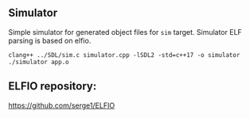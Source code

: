 ## Simulator 
Simple simulator for generated object files for `sim` target. Simulator ELF parsing is based on elfio.
```
clang++ ../SDL/sim.c simulator.cpp -lSDL2 -std=c++17 -o simulator
./simulator app.o
```
## ELFIO repository:
https://github.com/serge1/ELFIO
